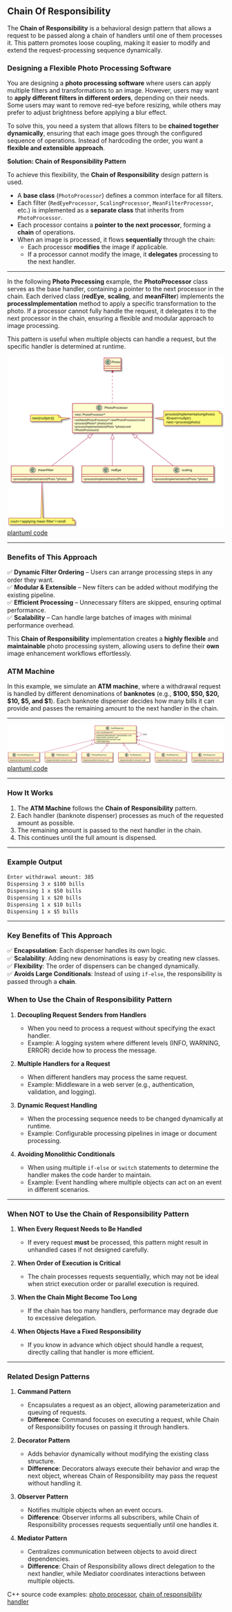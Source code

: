 ## Chain Of Responsibility
The **Chain of Responsibility** is a behavioral design pattern that allows a request to be passed along a chain of handlers until one of them processes it. This pattern promotes loose coupling, making it easier to modify and extend the request-processing sequence dynamically.


### Designing a Flexible Photo Processing Software

You are designing a **photo processing software** where users can apply multiple filters and transformations to an image. However, users may want to **apply different filters in different orders**, depending on their needs. Some users may want to remove red-eye before resizing, while others may prefer to adjust brightness before applying a blur effect.  

To solve this, you need a system that allows filters to be **chained together dynamically**, ensuring that each image goes through the configured sequence of operations. Instead of hardcoding the order, you want a **flexible and extensible approach**.  


**Solution: Chain of Responsibility Pattern**  

To achieve this flexibility, the **Chain of Responsibility** design pattern is used.  

- A **base class** (`PhotoProcessor`) defines a common interface for all filters.  
- Each filter (`RedEyeProcessor`, `ScalingProcessor`, `MeanFilterProcessor`, etc.) is implemented as a **separate class** that inherits from `PhotoProcessor`.  
- Each processor contains a **pointer to the next processor**, forming a **chain** of operations.  
- When an image is processed, it flows **sequentially** through the chain:  
  - Each processor **modifies** the image if applicable.  
  - If a processor cannot modify the image, it **delegates** processing to the next handler.  

---



In the following **Photo Processing** example, the **PhotoProcessor** class serves as the base handler, containing a pointer to the next processor in the chain. Each derived class (**redEye**, **scaling**, and **meanFilter**) implements the **processImplementation** method to apply a specific transformation to the photo. If a processor cannot fully handle the request, it delegates it to the next processor in the chain, ensuring a flexible and modular approach to image processing.

This pattern is useful when multiple objects can handle a request, but the specific handler is determined at runtime.

![PlantUML model](diagrams/chain_of_responsibility.svg)
[plantuml code](diagrams/chain_of_responsibility.puml)


---

### **Benefits of This Approach**  

✅ **Dynamic Filter Ordering** – Users can arrange processing steps in any order they want.  
✅ **Modular & Extensible** – New filters can be added without modifying the existing pipeline.  
✅ **Efficient Processing** – Unnecessary filters are skipped, ensuring optimal performance.  
✅ **Scalability** – Can handle large batches of images with minimal performance overhead.  

This **Chain of Responsibility** implementation creates a **highly flexible** and **maintainable** photo processing system, allowing users to define their **own** image enhancement workflows effortlessly.




### ATM Machine 
In this example, we simulate an **ATM machine**, where a withdrawal request is handled by different denominations of **banknotes** (e.g., **$100, $50, $20, $10, $5, and $1**). Each banknote dispenser decides how many bills it can provide and passes the remaining amount to the next handler in the chain.

---

![PlantUML model](diagrams/ATM_chain_of_responsibility.svg)
[plantuml code](diagrams/ATM_chain_of_responsibility.puml)



---

### **How It Works**
1. The **ATM Machine** follows the **Chain of Responsibility** pattern.
2. Each handler (banknote dispenser) processes as much of the requested amount as possible.
3. The remaining amount is passed to the next handler in the chain.
4. This continues until the full amount is dispensed.

---

### **Example Output**
```
Enter withdrawal amount: 385
Dispensing 3 x $100 bills
Dispensing 1 x $50 bills
Dispensing 1 x $20 bills
Dispensing 1 x $10 bills
Dispensing 1 x $5 bills
```

---

### **Key Benefits of This Approach**
✅ **Encapsulation**: Each dispenser handles its own logic.  
✅ **Scalability**: Adding new denominations is easy by creating new classes.  
✅ **Flexibility**: The order of dispensers can be changed dynamically.  
✅ **Avoids Large Conditionals**: Instead of using `if-else`, the responsibility is passed through a **chain**.



### **When to Use the Chain of Responsibility Pattern**
1. **Decoupling Request Senders from Handlers**  
   - When you need to process a request without specifying the exact handler.
   - Example: A logging system where different levels (INFO, WARNING, ERROR) decide how to process the message.

2. **Multiple Handlers for a Request**  
   - When different handlers may process the same request.
   - Example: Middleware in a web server (e.g., authentication, validation, and logging).

3. **Dynamic Request Handling**  
   - When the processing sequence needs to be changed dynamically at runtime.
   - Example: Configurable processing pipelines in image or document processing.

4. **Avoiding Monolithic Conditionals**  
   - When using multiple `if-else` or `switch` statements to determine the handler makes the code harder to maintain.
   - Example: Event handling where multiple objects can act on an event in different scenarios.

---

### **When NOT to Use the Chain of Responsibility Pattern**
1. **When Every Request Needs to Be Handled**  
   - If every request **must** be processed, this pattern might result in unhandled cases if not designed carefully.

2. **When Order of Execution is Critical**  
   - The chain processes requests sequentially, which may not be ideal when strict execution order or parallel execution is required.

3. **When the Chain Might Become Too Long**  
   - If the chain has too many handlers, performance may degrade due to excessive delegation.

4. **When Objects Have a Fixed Responsibility**  
   - If you know in advance which object should handle a request, directly calling that handler is more efficient.

---

### **Related Design Patterns**
1. **Command Pattern**  
   - Encapsulates a request as an object, allowing parameterization and queuing of requests.
   - **Difference**: Command focuses on executing a request, while Chain of Responsibility focuses on passing it through handlers.

2. **Decorator Pattern**  
   - Adds behavior dynamically without modifying the existing class structure.
   - **Difference**: Decorators always execute their behavior and wrap the next object, whereas Chain of Responsibility may pass the request without handling it.

3. **Observer Pattern**  
   - Notifies multiple objects when an event occurs.
   - **Difference**: Observer informs all subscribers, while Chain of Responsibility processes requests sequentially until one handles it.

4. **Mediator Pattern**  
   - Centralizes communication between objects to avoid direct dependencies.
   - **Difference**: Chain of Responsibility allows direct delegation to the next handler, while Mediator coordinates interactions between multiple objects.




C++ source code examples: [photo processor](../../../DesignPatern/src/Behavioral/ChainOfResponsibility/photo_processor.cpp), [chain of responsibility handler](../../../DesignPatern/src/Behavioral/ChainOfResponsibility/chain_of_responsibility_handler.cpp)


